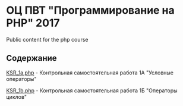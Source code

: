 # ОЦ ПВТ "Программирование на PHP" 2017
Public content for the php course

## Содержание
[KSR_1a.php](https://github.com/MroiDev/OC_PWT_php-development/blob/master/KSR_1a.php) - Контрольная самостоятельная работа 1А "Условные операторы"

[KSR_1b.php](https://github.com/MroiDev/OC_PWT_php-development/blob/master/KSR_1b.php) - Контрольная самостоятельная работа 1Б "Операторы циклов"
